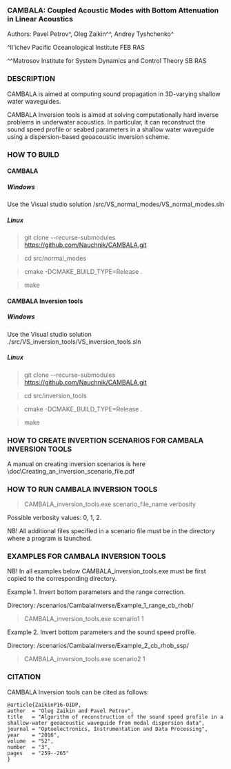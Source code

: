 ### CAMBALA: Coupled Acoustic Modes with Bottom Attenuation in Linear Acoustics

Authors:
Pavel Petrov^, Oleg Zaikin^^, Andrey Tyshchenko^

^Il'ichev Pacific Oceanological Institute FEB RAS

^^Matrosov Institute for System Dynamics and Control Theory SB RAS

### DESCRIPTION

CAMBALA is aimed at computing sound propagation in 3D-varying shallow water waveguides.

CAMBALA Inversion tools is aimed at solving computationally hard inverse problems
in underwater acoustics. In particular, it can reconstruct the sound speed profile
or seabed parameters in a shallow water waveguide using a dispersion-based geoacoustic 
inversion scheme.

### HOW TO BUILD

#### CAMBALA

##### Windows

Use the Visual studio solution /src/VS_normal_modes/VS_normal_modes.sln

##### Linux

> git clone --recurse-submodules https://github.com/Nauchnik/CAMBALA.git

> cd src/normal_modes

> cmake -DCMAKE_BUILD_TYPE=Release .

> make

#### CAMBALA Inversion tools

##### Windows

Use the Visual studio solution ./src/VS_inversion_tools/VS_inversion_tools.sln

##### Linux

> git clone --recurse-submodules https://github.com/Nauchnik/CAMBALA.git

> cd src/inversion_tools

> cmake -DCMAKE_BUILD_TYPE=Release .

> make

### HOW TO CREATE INVERTION SCENARIOS FOR CAMBALA INVERSION TOOLS

A manual on creating inversion scenarios is here
\doc\Creating_an_inversion_scenario_file.pdf

### HOW TO RUN CAMBALA INVERSION TOOLS

> CAMBALA_inversion_tools.exe scenario_file_name verbosity

Possible verbosity values: 0, 1, 2.

NB! All additional files specified in a scenario file must be in the directory
where a program is launched. 

### EXAMPLES FOR CAMBALA INVERSION TOOLS

NB! In all examples below CAMBALA_inversion_tools.exe must be first copied to the corresponding directory.

Example 1. Invert bottom parameters and the range correction.

Directory: /scenarios/CambalaInverse/Example_1_range_cb_rhob/

> CAMBALA_inversion_tools.exe scenario1 1

Example 2. Invert bottom parameters and the sound speed profile.

Directory: /scenarios/CambalaInverse/Example_2_cb_rhob_ssp/

> CAMBALA_inversion_tools.exe scenario2 1

### CITATION

CAMBALA Inversion tools can be cited as follows:

```
@article{ZaikinP16-OIDP,
author  = "Oleg Zaikin and Pavel Petrov",
title   = "Algorithm of reconstruction of the sound speed profile in a shallow-water geoacoustic waveguide from modal dispersion data",
journal = "Optoelectronics, Instrumentation and Data Processing",
year    = "2016",
volume  = "52",
number  = "3",
pages   = "259--265"
}

